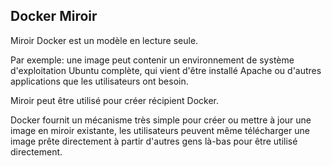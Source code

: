 ## Docker Miroir
Miroir Docker est un modèle en lecture seule.

Par exemple: une image peut contenir un environnement de système d'exploitation Ubuntu complète,
qui vient d'être installé Apache ou d'autres applications que les utilisateurs ont besoin.

Miroir peut être utilisé pour créer récipient Docker.

Docker fournit un mécanisme très simple pour créer ou mettre à jour une image en miroir existante,
les utilisateurs peuvent même télécharger une image prête directement à partir d'autres gens là-bas pour être utilisé directement.
